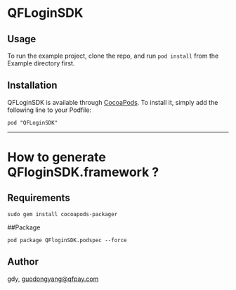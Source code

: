 # QFLoginSDK


## Usage

To run the example project, clone the repo, and run `pod install` from the Example directory first.

## Installation

QFLoginSDK is available through [CocoaPods](http://cocoapods.org). To install
it, simply add the following line to your Podfile:

    pod "QFLoginSDK"

------

# How to generate QFloginSDK.framework ?

## Requirements
	
	sudo gem install cocoapods-packager

##Package
	
	pod package QFloginSDK.podspec --force

## Author

gdy, guodongyang@qfpay.com


